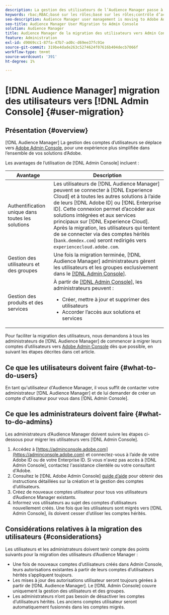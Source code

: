 ```yaml
---
description: La gestion des utilisateurs de l’Audience Manager passe à Adobe Admin Console. Cet article explique ce que vous devez faire pour préparer la migration des utilisateurs et ce qui va changer une fois la migration terminée.
keywords: rbac;RBAC;basé sur les rôles;basé sur les rôles;contrôle d’accès basé sur les rôles
seo-description: Audience Manager user management is moving to Adobe Admin Console. This article explains what you need to do to prepare for user migration, and what will change once the migration is complete.
seo-title: Audience Manager User Migration to Admin Console
solution: Audience Manager
title: Audience Manager de la migration des utilisateurs vers Admin Console
feature: Administration
exl-id: d9069cc1-87fa-47b7-ad0c-d69ee37fc91e
source-git-commit: 319be4dade263c5274624f07616b404decb7066f
workflow-type: tm+mt
source-wordcount: '391'
ht-degree: 1%

---
```


# [!DNL Audience Manager] migration des utilisateurs vers [!DNL Admin Console] {#user-migration}

## Présentation {#overview}

[!DNL Audience Manager] La gestion des comptes d’utilisateurs se déplace vers [Adobe Admin Console](https://helpx.adobe.com/fr/enterprise/using/admin-console.html), pour une expérience plus simplifiée dans l’ensemble de vos solutions d’Adobe.

Les avantages de l’utilisation de [!DNL Admin Console] incluent :

| Avantage | Description |
|---|---|
| Authentification unique dans toutes les solutions | Les utilisateurs de [!DNL Audience Manager] peuvent se connecter à [!DNL Experience Cloud] et à toutes les autres solutions à l’aide de leurs [!DNL Adobe ID] ou [!DNL Enterprise ID]. Cette connexion permet d’accéder aux solutions intégrées et aux services principaux sur [!DNL Experience Cloud]. Après la migration, les utilisateurs qui tentent de se connecter via des comptes hérités (`bank.demdex.com`) seront redirigés vers `experiencecloud.adobe.com`. |
| Gestion des utilisateurs et des groupes | Une fois la migration terminée, [!DNL Audience Manager] administrateurs gèrent les utilisateurs et les groupes exclusivement dans le [[!DNL Admin Console]](https://adminconsole.adobe.com/enterprise/). |
| Gestion des produits et des services | À partir de [[!DNL Admin Console]](https://adminconsole.adobe.com/enterprise/), les administrateurs peuvent : <ul><li>Créer, mettre à jour et supprimer des utilisateurs</li><li>Accorder l’accès aux solutions et services</li></ul> |

Pour faciliter la migration des utilisateurs, nous demandons à tous les administrateurs de [!DNL Audience Manager] de commencer à migrer leurs comptes d’utilisateurs vers [Adobe Admin Console](https://helpx.adobe.com/fr/enterprise/using/admin-console.html) dès que possible, en suivant les étapes décrites dans cet article.

## Ce que les utilisateurs doivent faire {#what-to-do-users}

En tant qu&#39;utilisateur d&#39;Audience Manager, il vous suffit de contacter votre administrateur [!DNL Audience Manager] et de lui demander de créer un compte d&#39;utilisateur pour vous dans [!DNL Admin Console].

## Ce que les administrateurs doivent faire {#what-to-do-admins}

Les administrateurs d’Audience Manager doivent suivre les étapes ci-dessous pour migrer les utilisateurs vers [!DNL Admin Console].

1. Accédez à [https://adminconsole.adobe.com](https://adminconsole.adobe.com) et connectez-vous à l’aide de votre Adobe ID ou de votre Enterprise ID. Si vous n&#39;avez pas accès à [!DNL Admin Console], contactez l&#39;assistance clientèle ou votre consultant d&#39;Adobe.
2. Consultez le [!DNL Adobe Admin Console] [guide d’aide](https://helpx.adobe.com/enterprise/admin-guide.html/enterprise/using/users.ug.html) pour obtenir des instructions détaillées sur la création et la gestion des comptes d’utilisateurs.
3. Créez de nouveaux comptes utilisateur pour tous vos utilisateurs d’Audience Manager existants.
4. Informez vos utilisateurs au sujet des comptes d’utilisateurs nouvellement créés. Une fois que les utilisateurs sont migrés vers [!DNL Admin Console], ils doivent cesser d’utiliser les comptes hérités.

## Considérations relatives à la migration des utilisateurs {#considerations}

Les utilisateurs et les administrateurs doivent tenir compte des points suivants pour la migration des utilisateurs d’Audience Manager :

* Une fois de nouveaux comptes d’utilisateurs créés dans Admin Console, leurs autorisations existantes à partir de leurs comptes d’utilisateurs hérités s’appliquent toujours.
* Les mises à jour des autorisations utilisateur seront toujours gérées à partir de [!DNL Audience Manager]. Le [!DNL Admin Console] couvre uniquement la gestion des utilisateurs et des groupes.
* Les administrateurs n’ont pas besoin de désactiver les comptes d’utilisateurs hérités. Les anciens comptes utilisateur seront automatiquement fusionnés dans les comptes migrés.
